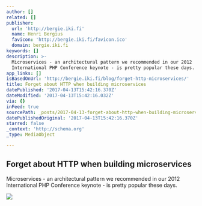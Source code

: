 ```yaml
---
author: []
related: []
publisher:
  url: 'http://bergie.iki.fi'
  name: Henri Bergius
  favicon: 'http://bergie.iki.fi/favicon.ico'
  domain: bergie.iki.fi
keywords: []
description: >-
  Microservices - an architectural pattern we recommended in our 2012
  International PHP Conference keynote - is pretty popular these days.
app_links: []
isBasedOnUrl: 'http://bergie.iki.fi/blog/forget-http-microservices/'
title: Forget about HTTP when building microservices
datePublished: '2017-04-13T15:42:16.370Z'
dateModified: '2017-04-13T15:42:16.032Z'
via: {}
inFeed: true
sourcePath: _posts/2017-04-13-forget-about-http-when-building-microservices.md
datePublishedOriginal: '2017-04-13T15:42:16.370Z'
starred: false
_context: 'http://schema.org'
_type: MediaObject

---
```

<article style=""><h1>Forget about HTTP when building microservices</h1><p>Microservices - an architectural pattern we recommended in our 2012 International PHP Conference keynote - is pretty popular these days.</p><img src="https://s3.eu-central-1.amazonaws.com/bergie-iki-fi/guvscale-graph.jpg" /></article>